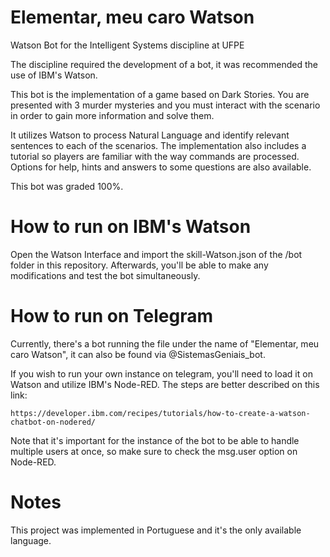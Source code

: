 # Elementar, meu caro Watson

Watson Bot for the Intelligent Systems discipline at UFPE

The discipline required the development of a bot, it was recommended the use of IBM's Watson.

This bot is the implementation of a game based on Dark Stories. You are presented with 3 murder mysteries and you must interact with the scenario in order to gain more information and solve them.

It utilizes Watson to process Natural Language and identify relevant sentences to each of the scenarios. The implementation also includes a tutorial so players are familiar with the way commands are processed. Options for help, hints and answers to some questions are also available.

This bot was graded 100%.

# How to run on IBM's Watson

Open the Watson Interface and import the skill-Watson.json of the /bot folder in this repository.
Afterwards, you'll be able to make any modifications and test the bot simultaneously.

# How to run on Telegram

Currently, there's a bot running the file under the name of "Elementar, meu caro Watson", it can also be found via @SistemasGeniais_bot.

If you wish to run your own instance on telegram, you'll need to load it on Watson and utilize IBM's Node-RED.
The steps are better described on this link:

``` https://developer.ibm.com/recipes/tutorials/how-to-create-a-watson-chatbot-on-nodered/ ```

Note that it's important for the instance of the bot to be able to handle multiple users at once, so make sure to check the msg.user option on Node-RED.

# Notes
This project was implemented in Portuguese and it's the only available language.
